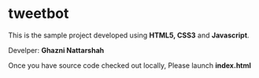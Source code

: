 tweetbot
========

This is the sample project developed using <b>HTML5, CSS3</b> and <b>Javascript</b>.

Develper: <b>Ghazni Nattarshah</b>

Once you have source code checked out locally, Please launch <b>index.html</b>
